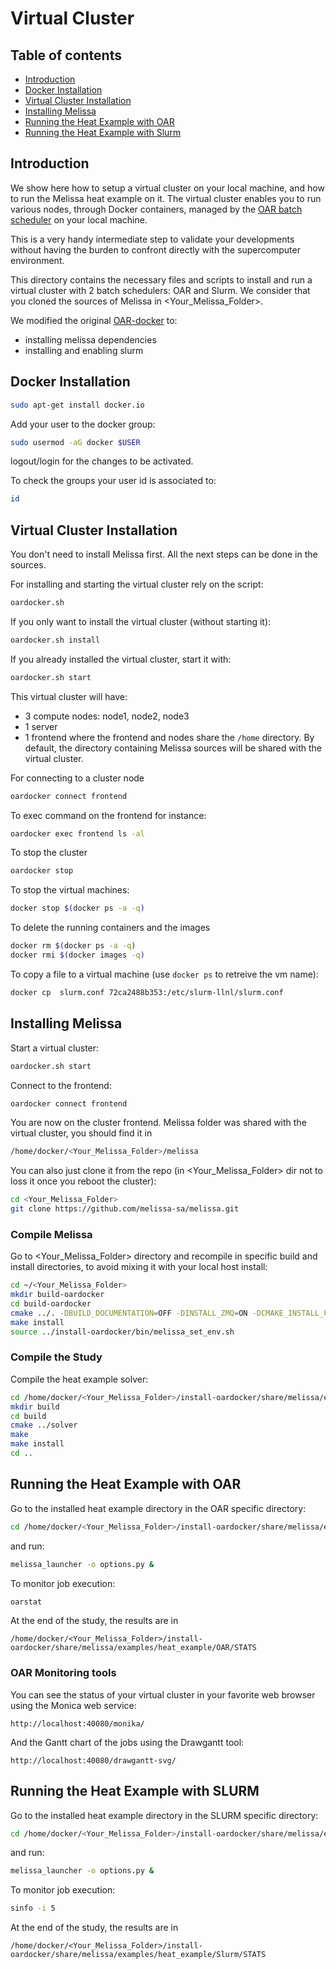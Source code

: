 # Virtual Cluster

## Table of contents
* [Introduction](#intro)
* [Docker Installation](#docker)
* [Virtual Cluster Installation](#cluster)
* [Installing Melissa](#melissa)
* [Running the Heat Example  with OAR](#heatoar)
* [Running the Heat Example  with Slurm](#heatslurm)



## Introduction <a name="intro"></a>
We show here how to setup a virtual cluster on your local machine, and how to run
the Melissa heat example on it. The  virtual cluster enables you to run various nodes, through Docker containers,
managed by the [OAR batch scheduler](http://oar.imag.fr)  on  your local machine.

This is a very handy intermediate step to validate your developments without having the burden to
confront directly with the supercomputer environment.


This directory contains the necessary files and scripts to install and run a virtual cluster with 2 batch schedulers: OAR and Slurm.
We consider that you cloned the sources of Melissa in <Your_Melissa_Folder>.

We modified the original [OAR-docker](https://oar.imag.fr/wiki:oar-docker) to:

* installing melissa dependencies
* installing and enabling slurm




## Docker Installation <a name="docker"></a>

```bash
sudo apt-get install docker.io
```

Add your user to the docker group:

```bash
sudo usermod -aG docker $USER
```

logout/login for  the changes to be activated.

To check the groups your user id is associated to:

```bash
id
```

## Virtual Cluster Installation <a name="cluster"></a>

You don't need to install Melissa first. All the next steps can be done in the sources.

For installing and starting the virtual cluster rely on the script:

```bash
oardocker.sh
```

If you only want to install the virtual cluster (without starting it):
```bash
oardocker.sh install
```

If you already installed the virtual cluster, start it with:
```bash
oardocker.sh start
```

This virtual cluster will have:
* 3 compute nodes: node1, node2, node3
* 1 server
* 1 frontend
where the frontend and nodes share the `/home` directory.
By default, the directory containing Melissa sources will be shared with the virtual cluster.


For connecting to a  cluster node
```bash
oardocker connect frontend
```
To exec command on the frontend for instance:
```bash
oardocker exec frontend ls -al
```
To stop the cluster
```bash
oardocker stop
```

To stop the virtual machines:
```bash
docker stop $(docker ps -a -q)
```
To delete the running containers and the images

```bash
docker rm $(docker ps -a -q)
docker rmi $(docker images -q)
```

To copy a file to a virtual machine (use `docker ps` to retreive the vm name):
```bash
docker cp  slurm.conf 72ca2488b353:/etc/slurm-llnl/slurm.conf
```

## Installing Melissa <a name="melissa"></a>

Start a virtual cluster:
```bash
oardocker.sh start
```

Connect to the frontend:
```bash
oardocker connect frontend
```

You are now on the cluster frontend. Melissa folder was shared with the virtual cluster, you should find it in

```bash
/home/docker/<Your_Melissa_Folder>/melissa
```

You can also just clone it from the repo (in <Your_Melissa_Folder> dir not to loss it once you reboot the cluster):
```bash
cd <Your_Melissa_Folder>
git clone https://github.com/melissa-sa/melissa.git
```

### Compile Melissa

Go to <Your_Melissa_Folder> directory and recompile in specific build and install directories, to avoid  mixing  it with your local host install:

```bash
cd ~/<Your_Melissa_Folder>
mkdir build-oardocker
cd build-oardocker
cmake ../. -DBUILD_DOCUMENTATION=OFF -DINSTALL_ZMQ=ON -DCMAKE_INSTALL_PREFIX=/home/docker/<Your_Melissa_Folder>/install-oardocker
make install
source ../install-oardocker/bin/melissa_set_env.sh
```

### Compile the Study

Compile the heat example solver:

```bash
cd /home/docker/<Your_Melissa_Folder>/install-oardocker/share/melissa/examples/heat_example/
mkdir build
cd build
cmake ../solver
make
make install
cd ..
```




## Running the Heat Example  with OAR <a name="heatoar"></a>

Go to the installed heat example directory in the OAR specific directory:

```bash
cd /home/docker/<Your_Melissa_Folder>/install-oardocker/share/melissa/examples/heat_example/study_OAR
```
and run:

```bash
melissa_launcher -o options.py &
```

To monitor job execution:

```bash
oarstat
```

At the end of the study, the results are in

```
/home/docker/<Your_Melissa_Folder>/install-oardocker/share/melissa/examples/heat_example/OAR/STATS
```

### OAR Monitoring tools

You can see the status of your virtual cluster in your favorite web browser using the Monica web service:

```
http://localhost:40080/monika/
```
And the Gantt chart of the jobs using the Drawgantt tool:
```
http://localhost:40080/drawgantt-svg/
```


## Running the Heat Example  with SLURM <a name="heatslurm"></a>

Go to the installed heat example directory in the SLURM specific directory:

```bash
cd /home/docker/<Your_Melissa_Folder>/install-oardocker/share/melissa/examples/heat_example/study_Slurm
```
and run:

```bash
melissa_launcher -o options.py &
```
To monitor job execution:

```bash
sinfo -i 5
```

At the end of the study, the results are in

```
/home/docker/<Your_Melissa_Folder>/install-oardocker/share/melissa/examples/heat_example/Slurm/STATS
```










